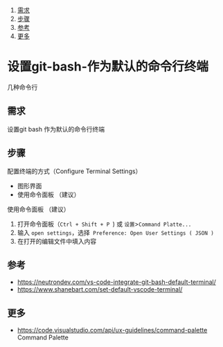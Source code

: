 

<!-- TOC -->

1. [需求](#需求)
2. [步骤](#步骤)
3. [参考](#参考)
4. [更多](#更多)

<!-- /TOC -->

# 设置git-bash-作为默认的命令行终端

几种命令行





<a id="markdown-需求" name="需求"></a>

## 需求

设置git bash 作为默认的命令行终端

<a id="markdown-步骤" name="步骤"></a>

## 步骤

配置终端的方式（Configure Terminal Settings）

- 图形界面
- 使用命令面板 （建议）





使用命令面板 （建议）

1. 打开命令面板（`Ctrl + Shift + P `) 或  `设置`>`Command Platte...`
2. 输入 `open settings`，选择` Preference: Open User Settings ( JSON )`
3. 在打开的编辑文件中填入内容







<a id="markdown-参考" name="参考"></a>

## 参考

- https://neutrondev.com/vs-code-integrate-git-bash-default-terminal/
- https://www.shanebart.com/set-default-vscode-terminal/



<a id="markdown-更多" name="更多"></a>

## 更多



- https://code.visualstudio.com/api/ux-guidelines/command-palette  Command Palette

